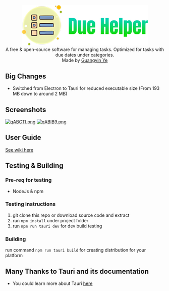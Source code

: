 <p align="center">
<img alt='Due Helper Logo' width="400"  src='/public/logo.png'/>
<br/>
<span>A free & open-source software for managing tasks. Optimized for tasks with due dates under categories.</span>
<br/>
<span>Made by <a href="https://github.com/BenjaminYe36">Guangyin Ye</a></span>
</p>

## Big Changes
- Switched from Electron to Tauri for reduced executable size (From 193 MB down to around 2 MB)

## Screenshots
[![qABGTI.png](https://s1.ax1x.com/2022/03/19/qABGTI.png)](https://imgtu.com/i/qABGTI)
[![qABIB9.png](https://s1.ax1x.com/2022/03/19/qABIB9.png)](https://imgtu.com/i/qABIB9)

## User Guide
[See wiki here](https://github.com/BenjaminYe36/Due-Helper/wiki)

## Testing & Building
### Pre-req for testing

- NodeJs & npm

### Testing instructions
1. git clone this repo or download source code and extract
2. run `npm install` under project folder
3. run `npm run tauri dev` for dev build testing

### Building
run command `npm run tauri build` for creating distribution for your platform

## Many Thanks to Tauri and its documentation

- You could learn more about Tauri [here](https://tauri.app/)
